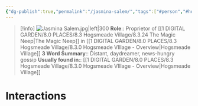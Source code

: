 ```yaml
---
{"dg-publish":true,"permalink":"/jasmina-salem/","tags":["#person","#hogsmeade","#hogsmeade-resident","#shopkeeper"]}
---
```


>[!info] 
>![Jasmina Salem.jpg|left|300](/img/user/1%20DIGITAL%20GARDEN/7.0%20PEOPLE/7.3%20NPCs/Headshots/Jasmina%20Salem.jpg)
>**Role**:: Proprietor of [[1 DIGITAL GARDEN/8.0 PLACES/8.3 Hogsmeade Village/8.3.24 The Magic Neep\|The Magic Neep]] in [[1 DIGITAL GARDEN/8.0 PLACES/8.3 Hogsmeade Village/8.3.0 Hogsmeade VIllage - Overview\|Hogsmeade Village]]
>**3 Word Summary**:: Distant, daydreamer, news-hungry gossip
>**Usually found in**:: [[1 DIGITAL GARDEN/8.0 PLACES/8.3 Hogsmeade Village/8.3.0 Hogsmeade VIllage - Overview\|Hogsmeade Village]]

# Interactions

